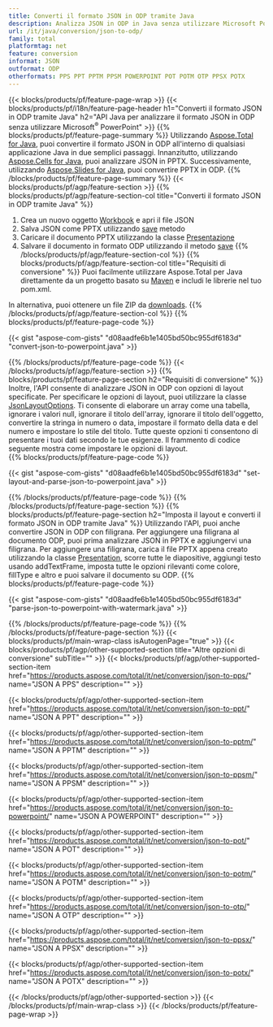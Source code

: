 ```yaml
---
title: Converti il formato JSON in ODP tramite Java
description: Analizza JSON in ODP in Java senza utilizzare Microsoft PowerPoint
url: /it/java/conversion/json-to-odp/
family: total
platformtag: net
feature: conversion
informat: JSON
outformat: ODP
otherformats: PPS PPT PPTM PPSM POWERPOINT POT POTM OTP PPSX POTX
---
```

{{< blocks/products/pf/feature-page-wrap >}}
{{< blocks/products/pf/i18n/feature-page-header h1="Converti il formato JSON in ODP tramite Java" h2="API Java per analizzare il formato JSON in ODP senza utilizzare Microsoft<sup>&reg;</sup> PowerPoint" >}}
{{% blocks/products/pf/feature-page-summary %}}
Utilizzando [Aspose.Total for Java](https://products.aspose.com/total/java/), puoi convertire il formato JSON in ODP all'interno di qualsiasi applicazione Java in due semplici passaggi. Innanzitutto, utilizzando [Aspose.Cells for Java](https://products.aspose.com/cells/java/), puoi analizzare JSON in PPTX. Successivamente, utilizzando [Aspose.Slides for Java](https://products.aspose.com/slides/java/), puoi convertire PPTX in ODP.
{{% /blocks/products/pf/feature-page-summary  %}}
{{< blocks/products/pf/agp/feature-section >}}
{{% blocks/products/pf/agp/feature-section-col title="Converti il formato JSON in ODP tramite Java" %}}
1. Crea un nuovo oggetto [Workbook](https://apiference.aspose.com/cells/java/com.aspose.cells/Workbook) e apri il file JSON
2. Salva JSON come PPTX utilizzando [save](https://apiference.aspose.com/cells/java/com.aspose.cells/workbook#save(java.lang.String,%20com.aspose.cells.SaveOptions) ) metodo
3. Caricare il documento PPTX utilizzando la classe [Presentazione](https://apiference.aspose.com/slides/java/com.aspose.slides/Presentation)
4. Salvare il documento in formato ODP utilizzando il metodo [save](https://apiference.aspose.com/slides/java/com.aspose.slides/Presentation#save-java.lang.String-int-)
{{% /blocks/products/pf/agp/feature-section-col %}}
{{% blocks/products/pf/agp/feature-section-col title="Requisiti di conversione" %}}
Puoi facilmente utilizzare Aspose.Total per Java direttamente da un progetto basato su [Maven](https://repository.aspose.com/webapp/#/artifacts/browse/tree/General/repo/com/aspose/aspose-total) e includi le librerie nel tuo pom.xml.

In alternativa, puoi ottenere un file ZIP da [downloads](https://downloads.aspose.com/total/java).
{{% /blocks/products/pf/agp/feature-section-col %}}
{{% blocks/products/pf/feature-page-code %}}

{{< gist "aspose-com-gists" "d08aadfe6b1e1405bd50bc955df6183d" "convert-json-to-powerpoint.java" >}}

{{% /blocks/products/pf/feature-page-code %}}
{{< /blocks/products/pf/agp/feature-section >}}
{{% blocks/products/pf/feature-page-section  h2="Requisiti di conversione" %}}
Inoltre, l'API consente di analizzare JSON in ODP con opzioni di layout specificate. Per specificare le opzioni di layout, puoi utilizzare la classe [JsonLayoutOptions](https://apiference.aspose.com/cells/java/com.aspose.cells/jsonlayoutions). Ti consente di elaborare un array come una tabella, ignorare i valori null, ignorare il titolo dell'array, ignorare il titolo dell'oggetto, convertire la stringa in numero o data, impostare il formato della data e del numero e impostare lo stile del titolo. Tutte queste opzioni ti consentono di presentare i tuoi dati secondo le tue esigenze. Il frammento di codice seguente mostra come impostare le opzioni di layout.  
{{% blocks/products/pf/feature-page-code %}}

{{< gist "aspose-com-gists" "d08aadfe6b1e1405bd50bc955df6183d" "set-layout-and-parse-json-to-powerpoint.java" >}}
{{% /blocks/products/pf/feature-page-code  %}}
{{% /blocks/products/pf/feature-page-section %}}
{{% blocks/products/pf/feature-page-section  h2="Imposta il layout e converti il formato JSON in ODP tramite Java" %}}
Utilizzando l'API, puoi anche convertire JSON in ODP con filigrana. Per aggiungere una filigrana al documento ODP, puoi prima analizzare JSON in PPTX e aggiungervi una filigrana. Per aggiungere una filigrana, carica il file PPTX appena creato utilizzando la classe [Presentation](https://apiference.aspose.com/slides/java/com.aspose.slides/Presentation), scorre tutte le diapositive, aggiungi testo usando addTextFrame, imposta tutte le opzioni rilevanti come colore, fillType e altro e puoi salvare il documento su ODP. 
{{% blocks/products/pf/feature-page-code %}}

{{< gist "aspose-com-gists" "d08aadfe6b1e1405bd50bc955df6183d" "parse-json-to-powerpoint-with-watermark.java" >}}
{{% /blocks/products/pf/feature-page-code  %}}
{{% /blocks/products/pf/feature-page-section %}}
{{< blocks/products/pf/main-wrap-class isAutogenPage="true" >}}
{{< blocks/products/pf/agp/other-supported-section title="Altre opzioni di conversione" subTitle="" >}}
{{< blocks/products/pf/agp/other-supported-section-item href="https://products.aspose.com/total/it/net/conversion/json-to-pps/" name="JSON A PPS" description="" >}}

{{< blocks/products/pf/agp/other-supported-section-item href="https://products.aspose.com/total/it/net/conversion/json-to-ppt/" name="JSON A PPT" description="" >}}

{{< blocks/products/pf/agp/other-supported-section-item href="https://products.aspose.com/total/it/net/conversion/json-to-pptm/" name="JSON A PPTM" description="" >}}

{{< blocks/products/pf/agp/other-supported-section-item href="https://products.aspose.com/total/it/net/conversion/json-to-ppsm/" name="JSON A PPSM" description="" >}}

{{< blocks/products/pf/agp/other-supported-section-item href="https://products.aspose.com/total/it/net/conversion/json-to-powerpoint/" name="JSON A POWERPOINT" description="" >}}

{{< blocks/products/pf/agp/other-supported-section-item href="https://products.aspose.com/total/it/net/conversion/json-to-pot/" name="JSON A POT" description="" >}}

{{< blocks/products/pf/agp/other-supported-section-item href="https://products.aspose.com/total/it/net/conversion/json-to-potm/" name="JSON A POTM" description="" >}}

{{< blocks/products/pf/agp/other-supported-section-item href="https://products.aspose.com/total/it/net/conversion/json-to-otp/" name="JSON A OTP" description="" >}}

{{< blocks/products/pf/agp/other-supported-section-item href="https://products.aspose.com/total/it/net/conversion/json-to-ppsx/" name="JSON A PPSX" description="" >}}

{{< blocks/products/pf/agp/other-supported-section-item href="https://products.aspose.com/total/it/net/conversion/json-to-potx/" name="JSON A POTX" description="" >}}


{{< /blocks/products/pf/agp/other-supported-section >}}
{{< /blocks/products/pf/main-wrap-class >}}
{{< /blocks/products/pf/feature-page-wrap >}}